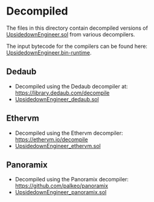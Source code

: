 # Decompiled

The files in this directory contain decompiled versions of [UpsidedownEngineer.sol](../contracts/UpsidedownEngineer.sol) from various decompilers.

The input bytecode for the compilers can be found here: [UpsidedownEngineer.bin-runtime](../bytecode/UpsidedownEngineer.bin-runtime).

## Dedaub
- Decompiled using the Dedaub decompiler at: https://library.dedaub.com/decompile
- [UpsidedownEngineer_dedaub.sol](UpsidedownEngineer_dedaub.sol)

## Ethervm
- Decompiled using the Ethervm decompiler: https://ethervm.io/decompile
- [UpsidedownEngineer_ethervm.sol](UpsidedownEngineer_ethervm.sol)

## Panoramix
- Decompiled using the Panoramix decompiler: https://github.com/palkeo/panoramix
- [UpsidedownEngineer_panoramix.sol](UpsidedownEngineer_panoramix.sol)
